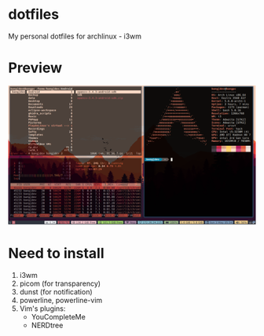 # dotfiles
My personal dotfiles for archlinux - i3wm

# Preview
![Mainscreen](images/screen.png)

# Need to install
1) i3wm
2) picom (for transparency)
3) dunst (for notification)
4) powerline, powerline-vim
4) Vim's plugins:
	-	YouCompleteMe
	-	NERDtree
